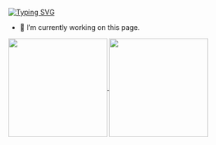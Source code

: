 [![Typing SVG](https://readme-typing-svg.demolab.com?font=Fira+Code&weight=500&pause=1000&color=039C8B&random=false&width=435&lines=Hi+there+%F0%9F%91%8B;My+name+is+Romana)](https://git.io/typing-svg)
- 🔭 I’m currently working on this page.
<!--
[![Anurag's GitHub stats](https://github-readme-stats.vercel.app/api?username=romanafa&show_icons=true&theme=gotham&rank_icon=github)](https://github.com/anuraghazra/github-readme-stats) 
[![Top Langs](https://github-readme-stats.vercel.app/api/top-langs/?username=romanafa&layout=compact)](https://github.com/anuraghazra/github-readme-stats) 
-->
<!--[![Typing SVG](https://readme-typing-svg.demolab.com?font=Fira+Code&weight=700&pause=1000&center=true&random=false&width=435&lines=Cyber+engineering+student)](https://git.io/typing-svg)-->

<a href="https://github.com/anuraghazra/github-readme-stats">
  <img height=200 align="center" src="https://github-readme-stats-romanafa.vercel.app/api?username=romanafa&show_icons=true&theme=gotham&rank_icon=github" />
</a>
<a href="https://github.com/anuraghazra/github-readme-stats">
  <img height=200 align="center" src="https://github-readme-stats-romanafa.vercel.app/api/top-langs/?username=romanafa&layout=compact&langs_count=8&theme=gotham&card_width=320" />
</a>

<!--
**romanafa/romanafa** is a ✨ _special_ ✨ repository because its `README.md` (this file) appears on your GitHub profile.



Here are some ideas to get you started:

- 🔭 I’m currently working on ...
- 🌱 I’m currently learning ...
- 👯 I’m looking to collaborate on ...
- 🤔 I’m looking for help with ...
- 💬 Ask me about ...
- 📫 How to reach me: ...
- 😄 Pronouns: ...
- ⚡ Fun fact: ...
-->
